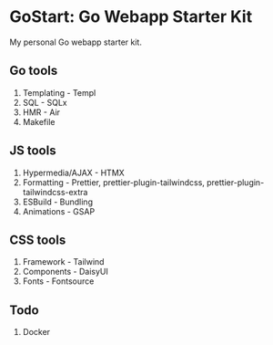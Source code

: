 # GoStart: Go Webapp Starter Kit

My personal Go webapp starter kit.

## Go tools

1. Templating - Templ
2. SQL - SQLx
3. HMR - Air
4. Makefile

## JS tools

1. Hypermedia/AJAX - HTMX
2. Formatting - Prettier, prettier-plugin-tailwindcss, prettier-plugin-tailwindcss-extra
3. ESBuild - Bundling
4. Animations - GSAP

## CSS tools

1. Framework - Tailwind
2. Components - DaisyUI
3. Fonts - Fontsource

## Todo

1. Docker
